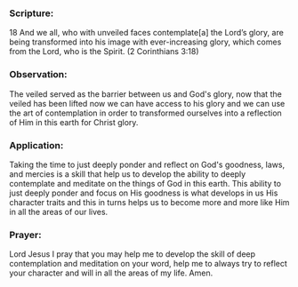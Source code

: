 

### Scripture:
18 And we all, who with unveiled faces contemplate[a] the Lord’s glory,
are being transformed into his image with ever-increasing glory,
which comes from the Lord, who is the Spirit.
(2 Corinthians 3:18)

### Observation:
The veiled served as the barrier between us and God's glory, now that the veiled has been lifted now we can have access to his glory 
and we can use the art of contemplation in  order to transformed ourselves into a reflection of Him in this earth for Christ glory.

### Application:
Taking the time to just deeply ponder and reflect on God's goodness, laws, and mercies is a skill that help us to develop the ability to deeply 
contemplate and meditate on the things of God in this earth. This ability to just deeply ponder and focus on His goodness is what develops in us
His character traits and this in turns helps us to become more and more like Him in all the areas of our lives.

### Prayer:
Lord Jesus I pray that you may help me to develop the skill of deep contemplation and meditation on your word, help me to always try to reflect 
your character and will in all the areas of my life. Amen.


